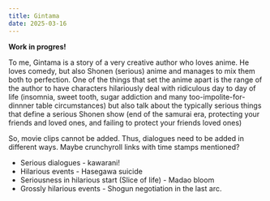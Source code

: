 ```yaml
---
title: Gintama
date: 2025-03-16
---
```

**Work in progres!**

To me, Gintama is a story of a very creative author who loves anime. He loves comedy, but also Shonen (serious) anime and manages to mix them both to perfection. One of the things that set the anime apart is the range of the author to have characters hilariously deal with ridiculous day to day of life (insomnia, sweet tooth, sugar addiction and many too-impolite-for-dinnner table circumstances) but also talk about the typically serious things that define a serious Shonen show (end of the samurai era, protecting your friends and loved ones, and failing to protect your friends loved ones)

So, movie clips cannot be added. Thus, dialogues need to be added in different ways. Maybe crunchyroll links with time stamps mentioned?

- Serious dialogues - kawarani!
- Hilarious events - Hasegawa suicide
- Seriousness in hilarious start (Slice of life) - Madao bloom
- Grossly hilarious events - Shogun negotiation in the last arc.